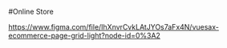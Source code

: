 #Online Store

https://www.figma.com/file/IhXnvrCvkLAtJYOs7aFx4N/vuesax-ecommerce-page-grid-light?node-id=0%3A2